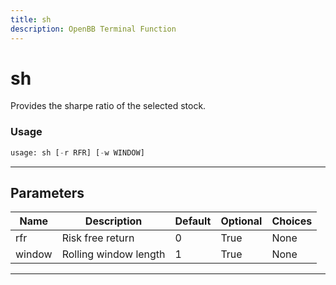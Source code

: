 ```yaml
---
title: sh
description: OpenBB Terminal Function
---
```


# sh

Provides the sharpe ratio of the selected stock.

### Usage

```python
usage: sh [-r RFR] [-w WINDOW]
```

---

## Parameters

| Name | Description | Default | Optional | Choices |
| ---- | ----------- | ------- | -------- | ------- |
| rfr | Risk free return | 0 | True | None |
| window | Rolling window length | 1 | True | None |
---

